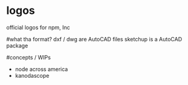 # logos
official logos for npm, Inc

#what tha format?
dxf / dwg are AutoCAD files
sketchup is a AutoCAD package

#concepts / WIPs
- node across america
- kanodascope
